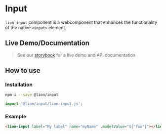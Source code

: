 # Input

[//]: # 'AUTO INSERT HEADER PREPUBLISH'

`lion-input` component is a webcomponent that enhances the functionality of the native `<input>` element.

## Live Demo/Documentation

> See our [storybook](http://lion-web-components.netlify.com/?path=/docs/forms-input) for a live demo and API documentation

## How to use

### Installation

```sh
npm i --save @lion/input
```

```js
import '@lion/input/lion-input.js';
```

### Example

```html
<lion-input label="My label" name="myName" .modelValue="${'foo'}"></lion-input>
```
